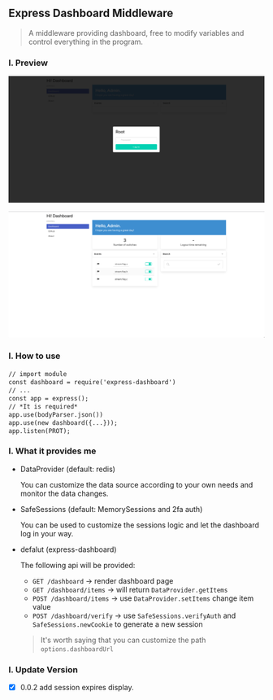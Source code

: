## Express Dashboard Middleware


> A middleware providing dashboard, free to modify variables and control everything in the program.

### I. Preview

![Login](https://github.com/xiguan00yu/express-dashboard-middleware/blob/main/preview/login-screen.png "Login")

![Dash](https://github.com/xiguan00yu/express-dashboard-middleware/blob/main/preview/dashboard-screen.png "Dashboard")

### I. How to use

    // import module
    const dashboard = require('express-dashboard')
    // ...
    const app = express();
    // *It is required*
    app.use(bodyParser.json())
    app.use(new dashboard({...}));
    app.listen(PROT);


### I. What it provides me

- DataProvider (default: redis)

    You can customize the data source according to your own needs and monitor the data changes.

- SafeSessions (default: MemorySessions and 2fa auth)

    You can be used to customize the sessions logic and let the dashboard log in your way.

- defalut (express-dashboard)

    The following api will be provided:

    - `GET /dashboard` -> render dashboard page
    - `GET /dashboard/items` -> will return `DataProvider.getItems`
    - `POST /dashboard/items` -> use `DataProvider.setItems` change item value
    - `POST /dashboard/verify` -> use `SafeSessions.verifyAuth` and `SafeSessions.newCookie` to generate a new session

    > It's worth saying that you can customize the path `options.dashboardUrl`

### I. Update Version

- [x] 0.0.2 add session expires display.
